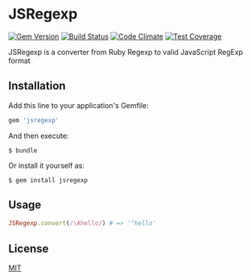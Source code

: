 # JSRegexp

[![Gem Version](https://badge.fury.io/rb/jsregexp.svg)](https://badge.fury.io/rb/jsregexp)
[![Build Status](https://travis-ci.org/lucerion/jsregexp.svg?branch=master)](https://travis-ci.org/lucerion/jsregexp)
[![Code Climate](https://codeclimate.com/github/lucerion/jsregexp/badges/gpa.svg)](https://codeclimate.com/github/lucerion/jsregexp)
[![Test Coverage](https://codeclimate.com/github/lucerion/jsregexp/badges/coverage.svg)](https://codeclimate.com/github/lucerion/jsregexp/coverage)

JSRegexp is a converter from Ruby Regexp to valid JavaScript RegExp format

## Installation

Add this line to your application's Gemfile:

```ruby
gem 'jsregexp'
```

And then execute:

    $ bundle

Or install it yourself as:

    $ gem install jsregexp

## Usage

``` ruby
JSRegexp.convert(/\Ahello/) # => '^hello'
```

## License

[MIT](http://opensource.org/licenses/MIT)
